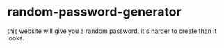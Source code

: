 # random-password-generator

this website will give you a random password. it's harder to create than it looks. 
